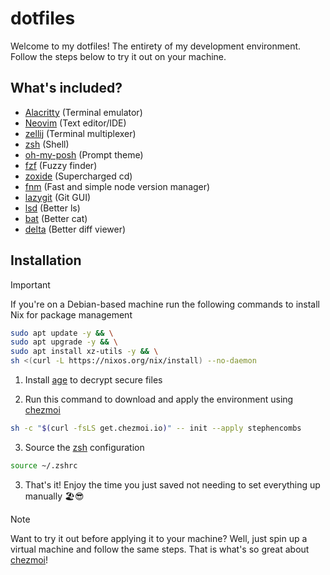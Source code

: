 # dotfiles

Welcome to my dotfiles! The entirety of my development environment. Follow the steps below to try it out on your machine.

## What's included?

- [Alacritty](https://alacritty.org/index.html#Installation) (Terminal emulator)
- [Neovim](https://github.com/neovim/neovim/blob/master/INSTALL.md) (Text editor/IDE)
- [zellij](https://github.com/zellij-org/zellij/blob/main/docs/THIRD_PARTY_INSTALL.md) (Terminal multiplexer)
- [zsh](https://github.com/ohmyzsh/ohmyzsh/wiki/Installing-ZSH) (Shell)
- [oh-my-posh](https://github.com/JanDeDobbeleer/oh-my-posh) (Prompt theme)
- [fzf](https://github.com/junegunn/fzf/blob/master/INSTALL.md) (Fuzzy finder)
- [zoxide](https://github.com/ajeetdsouza/zoxide/blob/master/INSTALL.md) (Supercharged cd)
- [fnm](https://github.com/Schniz/fnm) (Fast and simple node version manager)
- [lazygit](https://github.com/jesseduffield/lazygit/blob/master/INSTALL.md) (Git GUI)
- [lsd](https://github.com/Peltoche/lsd/blob/master/INSTALL.md) (Better ls)
- [bat](https://github.com/sharkdp/bat/blob/master/INSTALL.md) (Better cat)
- [delta](https://github.com/dandavison/delta/blob/master/INSTALL.md) (Better diff viewer)

## Installation

> [!IMPORTANT] 
> If you're on a Debian-based machine run the following commands to install Nix for package management
> ```bash
> sudo apt update -y && \
> sudo apt upgrade -y && \
> sudo apt install xz-utils -y && \
> sh <(curl -L https://nixos.org/nix/install) --no-daemon
> ```

1. Install [age](https://github.com/FiloSottile/age?tab=readme-ov-file#installation) to decrypt secure files 

2. Run this command to download and apply the environment using [chezmoi](https://www.chezmoi.io/)
```bash
sh -c "$(curl -fsLS get.chezmoi.io)" -- init --apply stephencombs
```

3. Source the [zsh](https://github.com/ohmyzsh/ohmyzsh/wiki/Installing-ZSH) configuration
```bash
source ~/.zshrc
```

3. That's it! Enjoy the time you just saved not needing to set everything up manually 🏖😎

> [!NOTE] 
> Want to try it out before applying it to your machine?
> Well, just spin up a virtual machine and follow the same steps. That is what's so great about [chezmoi](https://www.chezmoi.io/)!
